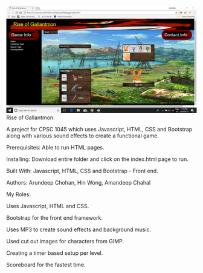 ![Screenshot](https://github.com/ArundeepChohan/Summary/blob/master/RiseofGallantmon.png)
Rise of Gallantmon: 

A project for CPSC 1045 which uses Javascript, HTML, CSS and Bootstrap along with various sound effects to create a functional game.

Prerequisites:
Able to run HTML pages.

Installing:
Download entire folder and click on the index.html page to run.

Built With:
Javascript, HTML, CSS and Bootstrap - Front end.

Authors:
Arundeep Chohan, Hin Wong, Amandeep Chahal

My Roles:

Uses Javascript, HTML and CSS.

Bootstrap for the front end framework.

Uses MP3 to create sound effects and background music.

Used cut out images for characters from GIMP.

Creating a timer based setup per level.

Scoreboard for the fastest time.
